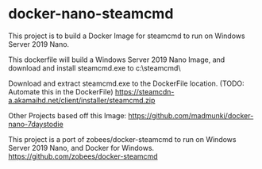 # docker-nano-steamcmd
This project is to build a Docker Image for steamcmd to run on Windows Server 2019 Nano.

This dockerfile will build a Windows Server 2019 Nano Image, and download and install steamcmd.exe to c:\steamcmd\

Download and extract steamcmd.exe to the DockerFile location. (TODO: Automate this in the DockerFile)
https://steamcdn-a.akamaihd.net/client/installer/steamcmd.zip

Other Projects based off this Image:
https://github.com/madmunki/docker-nano-7daystodie

This project is a port of zobees/docker-steamcmd to run on Windows Server 2019 Nano, and Docker for Windows.
https://github.com/zobees/docker-steamcmd

